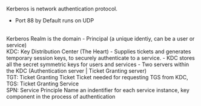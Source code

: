 Kerberos is network authentication protocol.
- Port 88  by Default runs on UDP

<br>
Kerberos Realm is the domain 
 - Principal (a unique identiy, can be a user or  service)

<br>
KDC: Key Distribution Center (The Heart)
- Supplies tickets and generates temporary session keys,  to securely authenticate to a service.
- KDC stores all the secret symmetric keys for users and services 
- Two servers within the KDC (Authentication server | Ticket Granting server)

<br>
TGT: Ticket Granting Ticket
Ticket needed for requesting TGS from KDC,

<br>
TGS: Ticket Granting Service

<br>
SPN: Service Principle Name
an indentifier for each service instance, key component in the process of authentication
